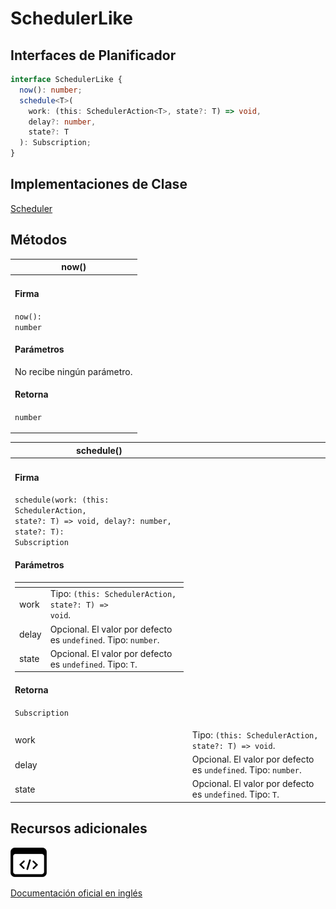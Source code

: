 # SchedulerLike

## Interfaces de Planificador

```typescript
interface SchedulerLike {
  now(): number;
  schedule<T>(
    work: (this: SchedulerAction<T>, state?: T) => void,
    delay?: number,
    state?: T
  ): Subscription;
}
```

## Implementaciones de Clase

[Scheduler](SchedulerLike.md)

## Métodos

| now()                                                                                                                                          |
| ---------------------------------------------------------------------------------------------------------------------------------------------- |
| <h4>Firma</h4><p><code>now(): number</code></p><h4>Parámetros</h4><p>No recibe ningún parámetro.</p><h4>Retorna</h4><p><code>number</code></p> |

| schedule()                                                                                                                                                                                                                                                                                                                                                                                                                                                                                                                                                                                                                          |                                                                |
| ----------------------------------------------------------------------------------------------------------------------------------------------------------------------------------------------------------------------------------------------------------------------------------------------------------------------------------------------------------------------------------------------------------------------------------------------------------------------------------------------------------------------------------------------------------------------------------------------------------------------------------- | -------------------------------------------------------------- |
| <h4>Firma</h4><p><code>schedule(work: (this: SchedulerAction, state?: T) => void, delay?: number, state?: T): Subscription</code></p><h4>Parámetros</h4><table data-header-hidden><thead><tr><th></th><th></th></tr></thead><tbody><tr><td>work</td><td>Tipo: <code>(this: SchedulerAction, state?: T) => void</code>.</td></tr><tr><td>delay</td><td>Opcional. El valor por defecto es <code>undefined</code>. Tipo: <code>number</code>.</td></tr><tr><td>state</td><td>Opcional. El valor por defecto es <code>undefined</code>. Tipo: <code>T</code>.</td></tr></tbody></table><h4>Retorna</h4><p><code>Subscription</code></p> |                                                                |
| work                                                                                                                                                                                                                                                                                                                                                                                                                                                                                                                                                                                                                                | Tipo: `(this: SchedulerAction, state?: T) => void`.            |
| delay                                                                                                                                                                                                                                                                                                                                                                                                                                                                                                                                                                                                                               | Opcional. El valor por defecto es `undefined`. Tipo: `number`. |
| state                                                                                                                                                                                                                                                                                                                                                                                                                                                                                                                                                                                                                               | Opcional. El valor por defecto es `undefined`. Tipo: `T`.      |

## Recursos adicionales

[![Source code](assets/icons/source-code.png)](https://github.com/ReactiveX/rxjs/blob/6.5.5/src/internal/types.ts#L90-L96)

[Documentación oficial en inglés](https://rxjs.dev/api/index/interface/SchedulerLike)
